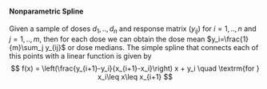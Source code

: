 #### Nonparametric Spline

Given a sample of doses $d_1,..,d_n$ and response matrix $(y_{ij})$ for $i=1,..,n$ and $j=1,..,m$, then for each dose we can obtain the dose mean $y_i=\frac{1}{m}\sum_j y_{ij}$ or dose medians​​. The simple spline that connects each of this points with a linear function is given by
$$
f(x) = \left(\frac{y_{i+1}-y_i}{x_{i+1}-x_i}\right) x + y_i \quad \textrm{for } x_i\leq x\leq x_{i+1}
$$
